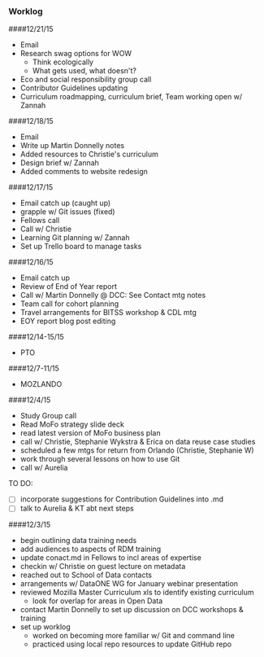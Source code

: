### Worklog

####12/21/15
* Email
* Research swag options for WOW
  * Think ecologically
  * What gets used, what doesn't?
* Eco and social responsibility group call
* Contributor Guidelines updating
* Curriculum roadmapping, curriculum brief, Team working open w/ Zannah


####12/18/15
* Email
* Write up Martin Donnelly notes
* Added resources to Christie's curriculum
* Design brief w/ Zannah
* Added comments to website redesign


####12/17/15
* Email catch up (caught up)
* grapple w/ Git issues (fixed)
* Fellows call
* Call w/ Christie 
* Learning Git planning w/ Zannah
* Set up Trello board to manage tasks

####12/16/15
* Email catch up
* Review of End of Year report
* Call w/ Martin Donnelly @ DCC: See Contact mtg notes
* Team call for cohort planning
* Travel arrangements for BITSS workshop & CDL mtg
* EOY report blog post editing

####12/14-15/15
* PTO

####12/7-11/15
* MOZLANDO

####12/4/15
* Study Group call
* Read MoFo strategy slide deck
* read latest version of MoFo business plan
* call w/ Christie, Stephanie Wykstra & Erica on data reuse case studies
* scheduled a few mtgs for return from Orlando (Christie, Stephanie W)
* work through several lessons on how to use Git
* call w/ Aurelia

TO DO:
- [ ] incorporate suggestions for Contribution Guidelines into .md
- [ ] talk to Aurelia & KT abt next steps

####12/3/15
* begin outlining data training needs
* add audiences to aspects of RDM training
* update conact.md in Fellows to incl areas of expertise
* checkin w/ Christie on guest lecture on metadata
* reached out to School of Data contacts
* arrangements w/ DataONE WG for January webinar presentation
* reviewed Mozilla Master Curriculum xls to identify existing curriculum
  * look for overlap for areas in Open Data
* contact Martin Donnelly to set up discussion on DCC workshops & training
* set up worklog
  * worked on becoming more familiar w/ Git and command line
  * practiced using local repo resources to update GitHub repo
